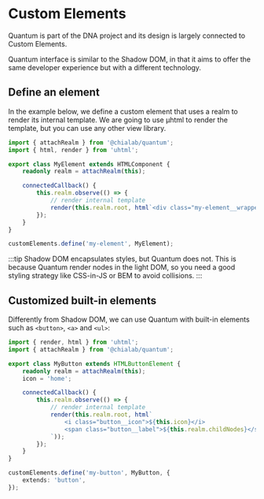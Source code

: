 # Custom Elements

Quantum is part of the DNA project and its design is largely connected to Custom Elements.

Quantum interface is similar to the Shadow DOM, in that it aims to offer the same developer experience but with a different technology.

## Define an element

In the example below, we define a custom element that uses a realm to render its internal template. We are going to use µhtml to render the template, but you can use any other view library.

```ts
import { attachRealm } from '@chialab/quantum';
import { html, render } from 'uhtml';

export class MyElement extends HTMLComponent {
    readonly realm = attachRealm(this);

    connectedCallback() {
        this.realm.observe(() => {
            // render internal template
            render(this.realm.root, html`<div class="my-element__wrapper"> ${this.realm.childNodes} </div>`);
        });
    }
}

customElements.define('my-element', MyElement);
```

:::tip
Shadow DOM encapsulates styles, but Quantum does not. This is because Quantum render nodes in the light DOM, so you need a good styling strategy like CSS-in-JS or BEM to avoid collisions.
:::

## Customized built-in elements

Differently from Shadow DOM, we can use Quantum with built-in elements such as `<button>`, `<a>` and `<ul>`:

```ts
import { render, html } from 'uhtml';
import { attachRealm } from '@chialab/quantum';

export class MyButton extends HTMLButtonElement {
    readonly realm = attachRealm(this);
    icon = 'home';

    connectedCallback() {
        this.realm.observe(() => {
            // render internal template
            render(this.realm.root, html`
                <i class="button__icon">${this.icon}</i>
                <span class="button__label">${this.realm.childNodes}</span>
            `));
        });
    }
}

customElements.define('my-button', MyButton, {
    extends: 'button',
});

```
